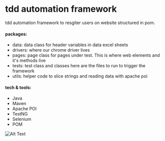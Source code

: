 # tdd automation framework
tdd automation framework to resgiter users on website structured in pom. 
#### packages:
<ul>
<li>data: data class for header variables in data excel sheets</li>
<li>drivers: where our chrome driver lives</li>
<li>pages: page class for pages under test. This is where web elements and it's methods live</li>
<li>tests: test class and classes here are the files to run to trigger the framework</li>
<li>utils: helper code to slice strings and reading data with apache poi</li>
</ul>

#### tech & tools:
<ul>
  <li>Java</li>
  <li>Maven</li>
  <li>Apache POI</li>
  <li>TestNG</li>
  <li>Selenium</li>
  <li>POM</l>
</ul>


![Alt Text](https://media.giphy.com/media/vFKqnCdLPNOKc/giphy.gif)
